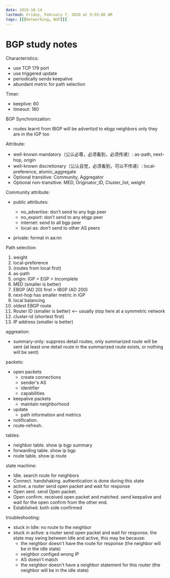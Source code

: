 ```yaml
---
date: 2019-10-14
lastmod: Friday, February 7, 2020 at 9:55:08 AM
tags: [[[Networking, BGP]]]
---
```

# BGP study notes

Characteristics:
* use TCP 179 port
* use triggered update
* periodically sends keepalive
* abundant metric for path selection

Timer:
* keeplive: 60
* timeout: 180

BGP Synchronization:
* routes learnt from IBGP will be advertizd to ebgp neighbors only they are in the IGP too

Attribute:
* well-known mandatory（公认必尊，必须看到，必须传递）: as-path, next-hop, origin
* well-known discretionary（公认自觉，必须看到，可以不传递）: local-preference, atomic_aggregate 
* Optional transitive: Community, Aggregator
* Optional non-transitive: MED, Originator_ID, Cluster_list, weight

Community attribute:

* public attributes:
	* no_advertise: don’t send to any bgp peer
	* no_export: don’t send to any ebgp peer
	* internet: send to all bgp peer
	* local-as: don’t send to other AS peers

* private: format in aa:nn

Path selection:
1. weight
2. local-preference
3. (routes from local first)
4. as-path
5. origin: IGP > EGP > Incomplete
6. MED (smaller is better)
7. EBGP (AD 20) first > IBGP (AD 200)
8. next-hop has smaller metric in IGP
9. local balancing 
10. oldest EBGP route
11. Router ID (smaller is better) <— usually stop here at a symmetric network
12. cluster-id (shortest first)
13. IP address (smaller is better)

aggreation:
* summary-only: suppress detail routes, only summarized route will be sent (at least one detail route in the summarized route exists, or nothing will be sent)

packets:
* open packets
	* create connections
	* sender's AS
	* identifier
	* capabilities
* keepalive packets
	* maintain neighborhood
* update
	* path information and metrics
* notification.
* route-refresh.

tables:
* neighbor table. show ip bgp summary
* forwarding table. show ip bgp
* route table. show ip route


state machine:
* Idle. search route for neighbors
* Connect. handshaking. authentication is done during this state
* active. a router send open packet and wait for response
* Open sent. send Open packet.
* Open confirm. received open packet and matched. send keepalive and wait for the open confirm from the other end.
* Established. both side confirmed

troubleshooting:

* stuck in Idle: no route to the neighbor
* stuck in active: a router send open packet and wait for response. the state may swing between Idle and active, this may be because:
	* the neighbor doesn't have the route for response (the neighbor will be in the idle state)
	* neighbor configed wrong IP
	* AS doesn't match
	* the neighbor doesn't have a neighbor statement for this router (the neighbor will be in the idle state)

